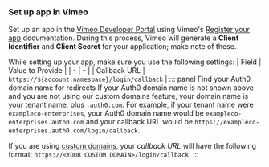 ### Set up app in Vimeo
Set up an app in the [Vimeo Developer Portal](https://developer.vimeo.com/apps/new) using Vimeo's [Register your app](https://developer.vimeo.com/api/guides/start#register-your-app) documentation. During this process, Vimeo will generate a **Client Identifier** and **Client Secret** for your application; make note of these.

While setting up your app, make sure you use the following settings:
| Field | Value to Provide |
| - | - |
| Callback URL | `https://${account.namespace}/login/callback` |
::: panel Find your Auth0 domain name for redirects
If your Auth0 domain name is not shown above and you are not using our custom domains feature, your domain name is your tenant name, plus `.auth0.com`. For example, if your tenant name were `exampleco-enterprises`, your Auth0 domain name would be `exampleco-enterprises.auth0.com` and your callback URL would be `https://exampleco-enterprises.auth0.com/login/callback`.

If you are using [custom domains](https://auth0.com/docs/custom-domains), your <dfn data-key="callback">callback URL</dfn> will have the following format: `https://<YOUR CUSTOM DOMAIN>/login/callback`.
:::